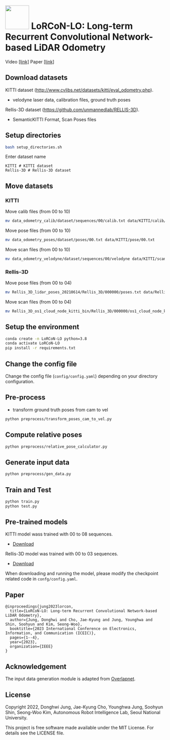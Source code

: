 # <img src="https://user-images.githubusercontent.com/73815549/157867543-bc994b16-5dda-4e30-bcff-55c522c91f50.png" width=75/> LoRCoN-LO: Long-term Recurrent Convolutional Network-based LiDAR Odometry
Video [[link]](https://youtu.be/_Ld58Rn_y-s) Paper [[link]](https://arxiv.org/pdf/2303.11853.pdf)
## Download datasets
KITTI dataset (http://www.cvlibs.net/datasets/kitti/eval_odometry.php).
- velodyne laser data, calibration files, ground truth poses

Rellis-3D dataset (https://github.com/unmannedlab/RELLIS-3D).
- SemanticKITTI Format, Scan Poses files

## Setup directories
```bash
bash setup_directories.sh
```
Enter dataset name
```
KITTI # KITTI dataset
Rellis-3D # Rellis-3D dataset
```

## Move datasets
### KITTI
Move calib files (from 00 to 10)
```bash
mv data_odometry_calib/dataset/sequences/00/calib.txt data/KITTI/calib/00.txt
```
Move pose files (from 00 to 10)
```bash
mv data_odometry_poses/dataset/poses/00.txt data/KITTI/pose/00.txt
```
Move scan files (from 00 to 10)
```bash
mv data_odometry_velodyne/dataset/sequences/00/velodyne data/KITTI/scan/00/
```

### Rellis-3D
Move pose files (from 00 to 04)
```bash
mv Rellis_3D_lidar_poses_20210614/Rellis_3D/000000/poses.txt data/Rellis-3D/pose/00.txt
```
Move scan files (from 00 to 04)
```bash
mv Rellis_3D_os1_cloud_node_kitti_bin/Rellis_3D/000000/os1_cloud_node_kitti_bin data/Rellis-3D/scan/00/
```

## Setup the environment
```bash
conda create -n LoRCoN-LO python=3.8
conda activate LoRCoN-LO
pip install -r requirements.txt
```

## Change the config file
Change the config file (`config/config.yaml`) depending on your directory configuration.

## Pre-process
- transform ground truth poses from cam to vel
```bash
python preprocess/transform_poses_cam_to_vel.py
```

## Compute relative poses
```bash
python preprocess/relative_pose_calculator.py
```

## Generate input data
```bash
python preprocess/gen_data.py
```

## Train and Test
```bash
python train.py
python test.py
```

## Pre-trained models
KITTI model wass trained with 00 to 08 sequences.

- [Download](https://drive.google.com/file/d/1pw8I5LrH5BI5_Oo8G7rhdiXX-vJlauIi/view?usp=sharing)

Rellis-3D model was trained with 00 to 03 sequences.

- [Download](https://drive.google.com/file/d/1edg5MsBRWxS7Q-slpvR3zbS8mIroLTUB/view?usp=sharing)

When downloading and running the model, please modify the checkpoint related code in `confg/config.yaml`.

## Paper
```
@inproceedings{jung2023lorcon,
  title={LoRCoN-LO: Long-term Recurrent Convolutional Network-based LiDAR Odometry},
  author={Jung, Donghwi and Cho, Jae-Kyung and Jung, Younghwa and Shin, Soohyun and Kim, Seong-Woo},
  booktitle={2023 International Conference on Electronics, Information, and Communication (ICEIC)},
  pages={1--4},
  year={2023},
  organization={IEEE}
}
```

## Acknowledgement
The input data generation module is adapted from [Overlapnet](https://github.com/PRBonn/OverlapNet).

## License

Copyright 2022, Donghwi Jung, Jae-Kyung Cho, Younghwa Jung, Soohyun Shin, Seong-Woo Kim, Autonomous Robot Intelligence Lab, Seoul National University.

This project is free software made available under the MIT License. For details see the LICENSE file.
